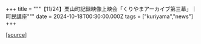 +++
title = """【11/24】栗山町記録映像上映会「くりやまアーカイブ第三幕」｜町民講座"""
date = 2024-10-18T00:30:00.000Z
tags = ["kuriyama","news"]
+++


[[source]](https://www.town.kuriyama.hokkaido.jp/site/tyouminkouza/29170.html)
